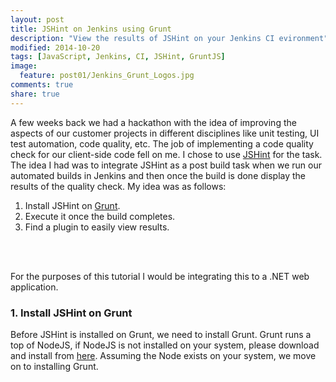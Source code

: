 ```yaml
---
layout: post
title: JSHint on Jenkins using Grunt
description: "View the results of JSHint on your Jenkins CI evironment"
modified: 2014-10-20
tags: [JavaScript, Jenkins, CI, JSHint, GruntJS]
image:
  feature: post01/Jenkins_Grunt_Logos.jpg
comments: true
share: true  
---
```


A few weeks back we had a hackathon with the idea of improving the aspects of our customer projects in different disciplines like unit testing, UI test automation, code quality, etc. The job of implementing a code quality check for our client-side code fell on me. I chose to use [JSHint](http://www.jshint.com/) for the task.
The idea I had was to integrate JSHint as a post build task when we run our automated builds in Jenkins and then once the build is done display the results of the quality check.
My idea was as follows: 
<br/>

1.  Install JSHint on [Grunt](http://www.gruntjs.com).
2.  Execute it once the build completes.
3.  Find a plugin to easily view results.
<br/>
<br/>

For the purposes of this tutorial I would be integrating this to a .NET web application.

### 1.   Install JSHint on Grunt

Before JSHint is installed on Grunt, we need to install Grunt. Grunt runs a top of NodeJS, if NodeJS is not installed on your system, please download and install from [here](nodejs.org/download/).
Assuming the Node exists on your system, we move on to installing Grunt.